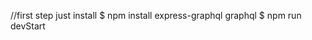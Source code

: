 //first step just install
$ npm install express-graphql graphql
$ npm run devStart <scripts object on package.json>

